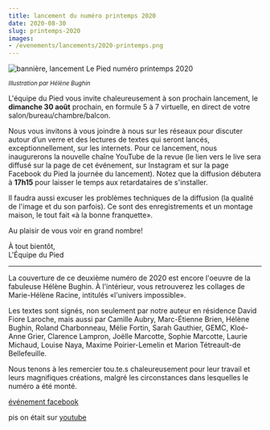 ```yaml
---
title: lancement du numéro printemps 2020
date: 2020-08-30
slug: printemps-2020
images:
- /evenements/lancements/2020-printemps.png
---
```


![bannière, lancement Le Pied numéro printemps 2020](/evenements/lancements/2020-printemps.png)

<small><em>Illustration par Hélène Bughin</em></small>

L'équipe du Pied vous invite chaleureusement à son prochain lancement, le **dimanche 30 août** prochain, en formule 5 à 7 virtuelle, en direct de votre salon/bureau/chambre/balcon.

Nous vous invitons à vous joindre à nous sur les réseaux pour discuter autour d’un verre et des lectures de textes qui seront lancés, exceptionnellement, sur les internets. Pour ce lancement, nous inaugurerons la nouvelle chaîne YouTube de la revue (le lien vers le live sera diffusé sur la page de cet événement, sur Instagram et sur la page Facebook du Pied la journée du lancement). Notez que la diffusion débutera à **17h15** pour laisser le temps aux retardataires de s'installer. 

Il faudra aussi excuser les problèmes techniques de la diffusion (la qualité de l'image et du son parfois). Ce sont des enregistrements et un montage maison, le tout fait «à la bonne franquette».

Au plaisir de vous voir en grand nombre!

À tout bientôt,  
L'Équipe du Pied

---

La couverture de ce deuxième numéro de 2020 est encore l'oeuvre de la fabuleuse Hélène Bughin. À l'intérieur, vous retrouverez les collages de Marie-Hélène Racine, intitulés «l'univers impossible». 

Les textes sont signés, non seulement par notre auteur en résidence David Fiore Laroche, mais aussi par Camille Aubry, Marc-Étienne Brien, Hélène Bughin, Roland Charbonneau, Mélie Fortin, Sarah Gauthier, GEMC, Kloé-Anne Grier, Clarence Lampron, Joëlle Marcotte, Sophie Marcotte, Laurie Michaud, Louise Naya, Maxime Poirier-Lemelin et Marion Tétreault-de Bellefeuille.

Nous tenons à les remercier tou.te.s chaleureusement pour leur travail et leurs magnifiques créations, malgré les circonstances dans lesquelles le numéro a été monté.

[événement facebook](https://www.facebook.com/events/3050621285060639/)

pis on était sur [youtube](https://www.youtube.com/watch?v=azbX8VH_PI8)
